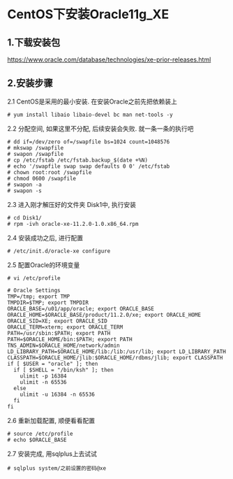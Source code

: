# CentOS下安装Oracle11g_XE

## 1.下载安装包

https://www.oracle.com/database/technologies/xe-prior-releases.html

## 2.安装步骤

2.1 CentOS是采用的最小安装. 在安装Oracle之前先把依赖装上

```shell
# yum install libaio libaio-devel bc man net-tools -y
```

2.2 分配空间, 如果这里不分配, 后续安装会失败. 就一条一条的执行吧

```shell
# dd if=/dev/zero of=/swapfile bs=1024 count=1048576
# mkswap /swapfile
# swapon /swapfile
# cp /etc/fstab /etc/fstab.backup_$(date +%N)
# echo '/swapfile swap swap defaults 0 0' /etc/fstab
# chown root:root /swapfile
# chmod 0600 /swapfile
# swapon -a
# swapon -s
```

2.3 进入刚才解压好的文件夹 Disk1中, 执行安装

```shell
# cd Disk1/
# rpm -ivh oracle-xe-11.2.0-1.0.x86_64.rpm
```

2.4 安装成功之后, 进行配置

```shell
# /etc/init.d/oracle-xe configure
```

2.5 配置Oracle的环境变量

```shell
# vi /etc/profile
```

```shell
# Oracle Settings
TMP=/tmp; export TMP
TMPDIR=$TMP; export TMPDIR
ORACLE_BASE=/u01/app/oracle; export ORACLE_BASE
ORACLE_HOME=$ORACLE_BASE/product/11.2.0/xe; export ORACLE_HOME
ORACLE_SID=XE; export ORACLE_SID
ORACLE_TERM=xterm; export ORACLE_TERM
PATH=/usr/sbin:$PATH; export PATH
PATH=$ORACLE_HOME/bin:$PATH; export PATH
TNS_ADMIN=$ORACLE_HOME/network/admin
LD_LIBRARY_PATH=$ORACLE_HOME/lib:/lib:/usr/lib; export LD_LIBRARY_PATH
CLASSPATH=$ORACLE_HOME/jlib:$ORACLE_HOME/rdbms/jlib; export CLASSPATH
if [ $USER = "oracle" ]; then
  if [ $SHELL = "/bin/ksh" ]; then
    ulimit -p 16384
    ulimit -n 65536
  else
    ulimit -u 16384 -n 65536
  fi
fi
```

2.6 重新加载配置, 顺便看看配置

```shell
# source /etc/profile
# echo $ORACLE_BASE
```

2.7 安装完成, 用sqlplus上去试试

```shell
# sqlplus system/之前设置的密码@xe
```

